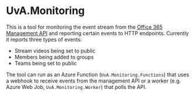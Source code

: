# UvA.Monitoring

This is a tool for monitoring the event stream from the [Office 365 Management API](https://docs.microsoft.com/en-us/office/office-365-management-api/office-365-management-activity-api-reference) and reporting certain events to HTTP endpoints. Currently it reports three types of events:
- Stream videos being set to public
- Members being added to groups
- Teams being set to public

The tool can run as an Azure Function (`UvA.Monitoring.Functions`) that uses a webhook to receive events from the management API or a worker (e.g. Azure Web Job, `UvA.Monitoring.Worker`) that polls the API.
